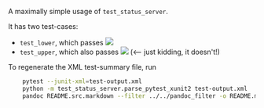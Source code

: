 A maximally simple usage of `test_status_server`.

It has two test-cases:

- `test_lower`, which passes ![](testinfo:test_str/test_lower)
- `test_upper`, which also passes ![](testinfo:test_str/test_upper) (<-- just kidding, it doesn't!)

To regenerate the XML test-summary file, run
```bash
    pytest --junit-xml=test-output.xml
    python -m test_status_server.parse_pytest_xunit2 test-output.xml
    pandoc README.src.markdown --filter ../../pandoc_filter -o README.markdown
```
